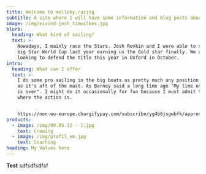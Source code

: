 ```yaml
---
title: Welcome to melleby.racing
subtitle: A site where I will have some information and blog posts about my sailing.
image: /img/eivind-josh_timwilkes.jpg
blurb:
  heading: What kind of sailing?
  text: >-
    Nowadays, I mainly race the Stars. Josh Revkin and I were able to secure the
    big Star World Cup last year earning us the Gold star finally. We are
    looking to defend the title this year in Oxford in October.
intro:
  heading: What can I offer
  text: >-
    I do some pro sailing in the big boats as pretty much any position as long
    as it's aft of the mast. As Barney said a long time ago "My time on foredeck
    is over". I might do it occasionally for fun because I must admit that's
    where the action is.


    https://non-eu-europe.chargifypay.com/subscribe/yg4b6jsgwbfk/apprentice-monthly
products:
  - image: /img/09.05.12 - 1.jpg
    text: Crewing
  - image: /img/profil_em.jpg
    text: Coaching
heading: My Values here
---
```

**Test**
sdfsdfsdfsf




